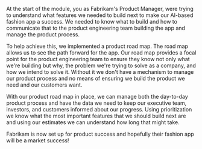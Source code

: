 At the start of the module, you as Fabrikam's Product Manager, were trying to understand what features we needed to build next to make our AI-based fashion app a success. We needed to know what to build and how to communicate that to the product engineering team building the app and manage the product process.

To help achieve this, we implemented a product road map. The road map allows us to see the path forward for the app. Our road map provides a focal point for the product engineering team to ensure they know not only what we're building but why, the problem we're trying to solve as a company, and how we intend to solve it. Without it we don't have a mechanism to manage our product process and no means of ensuring we build the product we need and our customers want.

With our product road map in place, we can manage both the day-to-day product process and have the data we need to keep our executive team, investors, and customers informed about our progress. Using prioritization we know what the most important features that we should build next are and using our estimates we can understand how long that might take.

Fabrikam is now set up for product success and hopefully their fashion app will be a market success!
